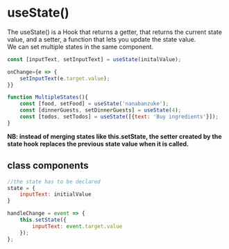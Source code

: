 
# useState()
The useState() is a Hook that returns a getter, that returns the current state value,
 and a setter, a function that lets you update the state value.\
We can set multiple states in the same component.

```javascript
const [inputText, setInputText] = useState(initalValue);

onChange={e => {
    setInputText(e.target.value);
}}
```

```javascript
function MultipleStates(){
    const [food, setFood] = useState('nanabanzuke');
    const [dinnerGuests, setDinnerGuests] = useState(4);
    const [todos, setTodos] = useState([{text: 'Buy ingredients'}]);
}
```

**NB: instead of merging states like this.setState, the setter created by the state hook
replaces the previous state value when it is called.**

## class components

```javascript
//the state has to be declared
state = {
    inputText: initialValue
}

handleChange = event => {
    this.setState({
        inputText: event.target.value
    });
};
```